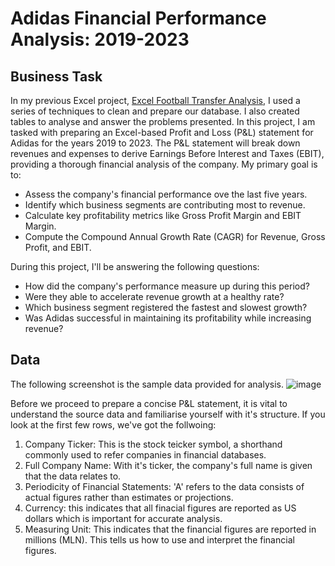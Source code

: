 # Adidas Financial Performance Analysis: 2019-2023

## Business Task
In my previous Excel project, [Excel Football Transfer Analysis](https://github.com/jef-fortunahamid/ExcelFootballAnalysis), I used a series of techniques to clean and prepare our database. I also created tables to analyse and answer the problems presented. In this project, I am tasked with preparing an Excel-based Profit and Loss (P&L) statement for Adidas for the years 2019 to 2023. The P&L statement will break down revenues and expenses to derive Earnings Before Interest and Taxes (EBIT), providing a thorough financial analysis of the company. My primary goal is to:
- Assess the company's financial performance ove the last five years.
- Identify which business segments are contributing most to revenue.
- Calculate key profitability metrics like Gross Profit Margin and EBIT Margin.
- Compute the Compound Annual Growth Rate (CAGR) for Revenue, Gross Profit, and EBIT.

During this project, I'll be answering the following questions:
- How did the company's performance measure up during this period?
- Were they able to accelerate revenue growth at a healthy rate?
- Which business segment registered the fastest and slowest growth?
- Was Adidas successful in maintaining its profitability while increasing revenue?

## Data
The following screenshot is the sample data provided for analysis.
![image](https://github.com/jef-fortunahamid/AdidasFinancialAnalysis/assets/125134025/bfe7be40-07f6-4450-ba4a-a1f928a7ede5)

Before we proceed to prepare a concise P&L statement, it is vital to understand the source data and familiarise yourself with it's structure. If you look at the first few rows, we've got the follwoing:
1. Company Ticker: This is the stock teicker symbol, a shorthand commonly used to refer companies in financial databases.
2. Full Company Name: With it's ticker, the company's full name is given that the data relates to.
3. Periodicity of Financial Statements: 'A' refers to the data consists of actual figures rather than estimates or projections.
4. Currency: this indicates that all finacial figures are reported as US dollars which is important for accurate analysis.
5. Measuring Unit: This indicates that the financial figures are reported in millions (MLN). This tells us how to use and interpret the financial figures.


